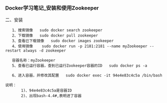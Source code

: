 ### Docker学习笔记_安装和使用Zookeeper


二、安装

       1、搜索镜像   sudo docker search zookeeper
       2、下载镜像   sudo docker pull zookeeper
       3、查看已下载镜像   sudo docker images zookeeper
       4、使用镜像    sudo docker run -p 2181:2181 --name myZookeeper --restart always -d zookeeper

       容器名称：myZookeeper
       5、查看已运行容器，查到已运行Zookeeper容器的ID   sudo docker ps -a

       6、进入容器，并修改其配置   sudo docker exec -it 94e4e83c4c5a /bin/bash

    说明：
           1)、94e4e83c4c5a是容器ID
           2)、出现bash-4.4#,表明进了容器